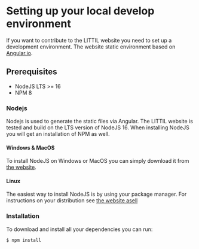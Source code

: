 # Setting up your local develop environment
If you want to contribute to the LITTIL website you need to set up a development environment. The website static environment based on [Angular.io](https://angular.io).

## Prerequisites
- NodeJS LTS >= 16
- NPM 8

### Nodejs
Nodejs is used to generate the static files via Angular. The LITTIL website is tested and build on the LTS version of NodeJS 16.
When installing NodeJS you will get an installation of NPM as well. 

#### Windows & MacOS
To install NodeJS on Windows or MacOS you can simply download it from [the website](https://nodejs.org/en/).

#### Linux
The easiest way to install NodeJS is by using your package manager. For instructions on your distribution see [the website asell](https://nodejs.org/en/download/package-manager/)

### Installation
To download and install all your dependencies you can run:

```shell
$ npm install
```
